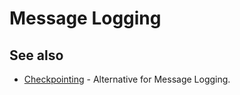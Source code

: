 # Message Logging


## See also

* [Checkpointing](checkpointing.md) - Alternative for Message Logging.